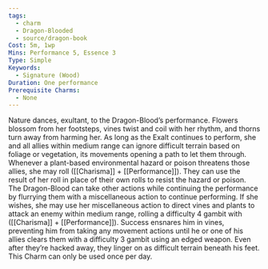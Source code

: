 ```yaml
---
tags:
  - charm
  - Dragon-Blooded
  - source/dragon-book
Cost: 5m, 1wp
Mins: Performance 5, Essence 3
Type: Simple
Keywords:
  - Signature (Wood)
Duration: One performance
Prerequisite Charms:
  - None
---
```

Nature dances, exultant, to the Dragon-Blood’s performance. Flowers blossom from her footsteps, vines twist and coil with her rhythm, and thorns turn away from harming her. As long as the Exalt continues to perform, she and all allies within medium range can ignore difficult terrain based on foliage or vegetation, its movements opening a path to let them through. Whenever a plant-based environmental hazard or poison threatens those allies, she may roll ([[Charisma]] + [[Performance]]). They can use the result of her roll in place of their own rolls to resist the hazard or poison. The Dragon-Blood can take other actions while continuing the performance by flurrying them with a miscellaneous action to continue performing. If she wishes, she may use her miscellaneous action to direct vines and plants to attack an enemy within medium range, rolling a difficulty 4 gambit with ([[Charisma]] + [[Performance]]). Success ensnares him in vines, preventing him from taking any movement actions until he or one of his allies clears them with a difficulty 3 gambit using an edged weapon. Even after they’re hacked away, they linger on as difficult terrain beneath his feet. This Charm can only be used once per day.